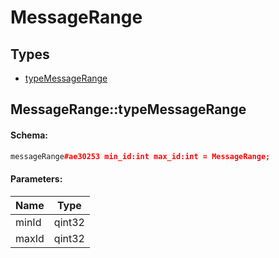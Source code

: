 # MessageRange

## Types

* [typeMessageRange](#messagerangetypemessagerange)

## MessageRange::typeMessageRange

#### Schema:

```c++
messageRange#ae30253 min_id:int max_id:int = MessageRange;
```

#### Parameters:

|Name|Type|
|----|----|
|minId|qint32|
|maxId|qint32|

